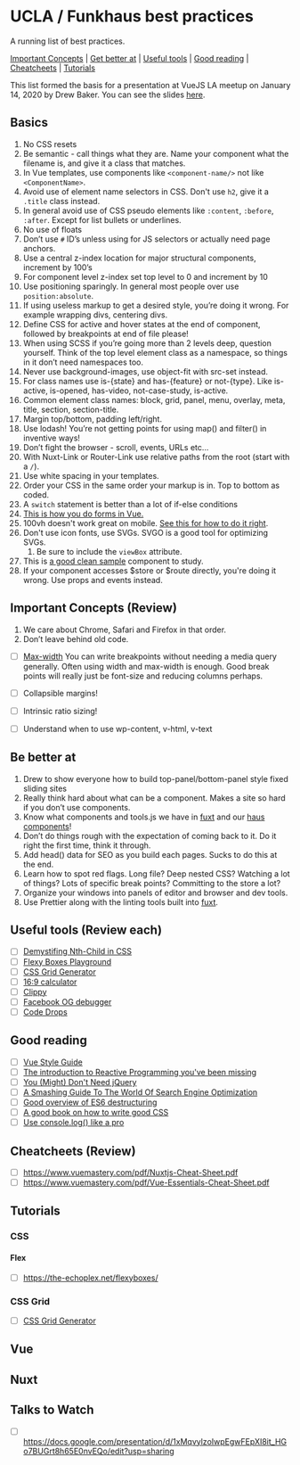# UCLA / Funkhaus best practices
A running list of best practices.

[Important Concepts](https://github.com/jendiamond/best-practices/blob/master/README.md#important-concepts) | 
[Get better at](https://github.com/jendiamond/best-practices/blob/master/README.md#be-better-at) | 
[Useful tools](https://github.com/jendiamond/best-practices/blob/master/README.md#useful-tools-review-each) | 
[Good reading](https://github.com/jendiamond/best-practices/blob/master/README.md#good-reading) | 
[Cheatcheets](https://github.com/jendiamond/best-practices/blob/master/README.md#cheatcheets) | 
[Tutorials](https://github.com/jendiamond/best-practices/blob/master/README.md#tutorials)

This list formed the basis for a presentation at VueJS LA meetup on January 14, 2020 by Drew Baker. You can see the slides [here](https://docs.google.com/presentation/d/1xMqvylzoIwpEgwFEpXI8it_HGo7BUGrt8h65E0nvEQo/edit?usp=sharing).

## Basics
1.  No CSS resets
1.  Be semantic - call things what they are. Name your component what the filename is, and give it a class that matches.
1.  In Vue templates, use components like `<component-name/>` not like `<ComponentName>`.
1.  Avoid use of element name selectors in CSS. Don't use `h2`, give it a `.title` class instead.
1.  In general avoid use of CSS pseudo elements like `:content`, `:before`, `:after`. Except for list bullets or underlines.
1.  No use of floats
1.  Don’t use `#` ID’s unless using for JS selectors or actually need page anchors.
1.  Use a central z-index location for major structural components, increment by 100’s
1.  For component level z-index set top level to 0 and increment by 10
1.  Use positioning sparingly. In general most people over use `position:absolute`.
1.  If using useless markup to get a desired style, you’re doing it wrong. For example wrapping divs, centering divs.
1.  Define CSS for active and hover states at the end of component, followed by breakpoints at end of file please!
1.  When using SCSS if you’re going more than 2 levels deep, question yourself. Think of the top level element class as a namespace, so things in it don’t need namespaces too.
1.  Never use background-images, use object-fit with src-set instead.
1.  For class names use is-{state} and has-{feature} or not-{type}. Like is-active, is-opened, has-video, not-case-study, is-active.
1.  Common element class names: block, grid, panel, menu, overlay, meta, title, section, section-title.
1.  Margin top/bottom, padding left/right.
1.  Use lodash! You’re not getting points for using map() and filter() in inventive ways!
1.  Don’t fight the browser - scroll, events, URLs etc…
1.  With Nuxt-Link or Router-Link use relative paths from the root (start with a `/`).
1.  Use white spacing in your templates.
1.  Order your CSS in the same order your markup is in. Top to bottom as coded.
1.  A `switch` statement is better than a lot of if-else conditions
1.  [This is how you do forms in Vue.](https://alligator.io/vuejs/vue-form-handling/)
1.  100vh doesn't work great on mobile. [See this for how to do it right](https://stackoverflow.com/questions/58886797/how-to-access-the-real-100vh-on-ios-in-css).
1.  Don't use icon fonts, use SVGs. SVGO is a good tool for optimizing SVGs.
    1.  Be sure to include the `viewBox` attribute.
1.  This is [a good clean sample](https://github.com/funkhaus/factory/blob/master/src/components/WorkBlock/BlockWork.vue) component to study.
1.  If your component accesses $store or $route directly, you're doing it wrong. Use props and events instead. 

## Important Concepts (Review)
1.  We care about Chrome, Safari and Firefox in that order.
1.  Don’t leave behind old code.
- [ ] [Max-width]()  You can write breakpoints without needing a media query generally. Often using width and max-width is enough. Good break points will really just be font-size and reducing columns perhaps.
- [ ] Collapsible margins!
- [ ] Intrinsic ratio sizing!
- [ ] Understand when to use wp-content, v-html, v-text


## Be better at
1.  Drew to show everyone how to build top-panel/bottom-panel style fixed sliding sites
1.  Really think hard about what can be a component. Makes a site so hard if you don’t use components.
1.  Know what components and tools.js we have in [fuxt](https://github.com/funkhaus/fuxt) and our [haus components](https://github.com/funkhaus/components)!
1.  Don’t do things rough with the expectation of coming back to it. Do it right the first time, think it through.
1.  Add head() data for SEO as you build each pages. Sucks to do this at the end.
1.  Learn how to spot red flags. Long file? Deep nested CSS? Watching a lot of things? Lots of specific break points? Committing to the store a lot?
1.  Organize your windows into panels of editor and browser and dev tools.
1.  Use Prettier along with the linting tools built into [fuxt](https://github.com/funkhaus/fuxt).

## Useful tools (Review each)
- [ ] [Demystifing Nth-Child in CSS](http://www.nealgrosskopf.com/tech/resources/80/)
- [ ] [Flexy Boxes Playground](https://the-echoplex.net/flexyboxes/)
- [ ] [CSS Grid Generator](https://cssgrid-generator.netlify.com/)
- [ ] [16:9 calculator](https://www.size43.com/16by9-aspect-ratio-calculator/)
- [ ] [Clippy](https://bennettfeely.com/clippy/)
- [ ] [Facebook OG debugger](https://developers.facebook.com/tools/debug/)
- [ ] [Code Drops](https://codedrops.io/)

## Good reading
- [ ] [Vue Style Guide](https://vuejs.org/v2/style-guide/)
- [ ] [The introduction to Reactive Programming you've been missing](https://gist.github.com/staltz/868e7e9bc2a7b8c1f754)
- [ ] [You (Might) Don't Need jQuery](https://github.com/nefe/You-Dont-Need-jQuery)
- [ ] [A Smashing Guide To The World Of Search Engine Optimization](https://www.smashingmagazine.com/smashing-guide-search-engine-optimization/)
- [ ] [Good overview of ES6 destructuring](https://2ality.com/2015/01/es6-destructuring.html)
- [ ] [A good book on how to write good CSS](https://maintainablecss.com/)
- [ ]  [Use console.log() like a pro](https://markodenic.com/use-console-log-like-a-pro/)

## Cheatcheets (Review)
- [ ] https://www.vuemastery.com/pdf/Nuxtjs-Cheat-Sheet.pdf
- [ ] https://www.vuemastery.com/pdf/Vue-Essentials-Cheat-Sheet.pdf

## Tutorials
### CSS

#### Flex
- [ ] https://the-echoplex.net/flexyboxes/

### CSS Grid
- [ ] [CSS Grid Generator](https://cssgrid-generator.netlify.app/)

## Vue

## Nuxt

## Talks to Watch
- [ ] https://docs.google.com/presentation/d/1xMqvylzoIwpEgwFEpXI8it_HGo7BUGrt8h65E0nvEQo/edit?usp=sharing
